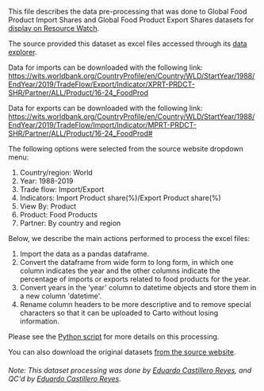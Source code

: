 This file describes the data pre-processing that was done to Global Food Product Import Shares and Global Food Product Export Shares datasets for [display on Resource Watch](https://resourcewatch.org/).

The source provided this dataset as excel files accessed through its [data explorer](https://wits.worldbank.org).

Data for imports can be downloaded with the following link:
https://wits.worldbank.org/CountryProfile/en/Country/WLD/StartYear/1988/EndYear/2019/TradeFlow/Export/Indicator/XPRT-PRDCT-SHR/Partner/ALL/Product/16-24_FoodProd

Data for exports can be downloaded with the following link:
https://wits.worldbank.org/CountryProfile/en/Country/WLD/StartYear/1988/EndYear/2019/TradeFlow/Import/Indicator/MPRT-PRDCT-SHR/Partner/ALL/Product/16-24_FoodProd#

The following options were selected from the source website dropdown menu:
1. Country/region: World
2. Year: 1988-2019
3. Trade flow: Import/Export
4. Indicators: Import Product share(%)/Export Product share(%)
5. View By: Product
6. Product: Food Products
7. Partner: By country and region

Below, we describe the main actions performed to process the excel files:
1. Import the data as a pandas dataframe.
2. Convert the dataframe from wide form to long form, in which one column indicates the year and the other columns indicate the percentage of imports or exports related to food products for the year.
3. Convert years in the 'year' column to datetime objects and store them in a new column 'datetime'.
4. Rename column headers to be more descriptive and to remove special characters so that it can be uploaded to Carto without losing information.

Please see the [Python script](https://github.com/resource-watch/data-pre-processing/blob/master/foo_066_rw0_food_product_shares/foo_066_rw0_food_product_shares.py) for more details on this processing.

You can also download the original datasets [from the source website](https://wits.worldbank.org).

###### Note: This dataset processing was done by [Eduardo Castillero Reyes](https://wrimexico.org/profile/eduardo-castillero-reyes), and QC'd by [Eduardo Castillero Reyes](https://wrimexico.org/profile/eduardo-castillero-reyes).
